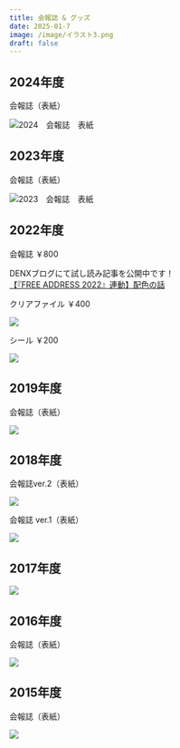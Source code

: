 ```yaml
---
title: 会報誌 & グッズ
date: 2025-01-7
image: /image/イラスト3.png
draft: false
---
```

## 2024年度

会報誌（表紙）  

![2024　会報誌　表紙](https://github.com/user-attachments/assets/0d8be6fa-f290-419b-9f14-e572ad704452)  

## 2023年度

会報誌（表紙）  

![2023　会報誌　表紙](https://github.com/user-attachments/assets/4bfacd44-46e1-4454-8da8-984201a86d16)  

## 2022年度

会報誌 ￥800  

DENXブログにて試し読み記事を公開中です！\
<a href="https://denx.hatenablog.jp/entry/2022/11/16/172319" target="_blank" rel="noopener">【『FREE ADDRESS 2022』連動】配色の話</a>  

クリアファイル ￥400  

![](/image/img_6894.jpg)

シール ￥200  

![](/image/img_6898.jpg)  

## 2019年度

会報誌（表紙）  

![](/image/スクリーンショット_20221203_161617.png)  

## 2018年度

会報誌ver.2（表紙）  

![](/image/スクリーンショット_20221203_161558.png)

会報誌
ver.1（表紙） 

![](/image/fa2018c_p1.png)  

## 2017年度

![](/image/kaihoushi_2017.jpg)  

## 2016年度

会報誌（表紙）  

![](/image/スクリーンショット_20221203_161515.png)  

## 2015年度

会報誌（表紙） 

![](/image/fa2015p_p1.png)

